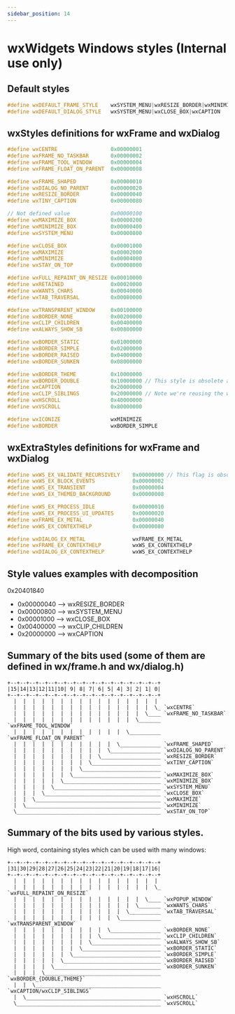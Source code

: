 ```yaml
---
sidebar_position: 14
---
```


# wxWidgets Windows styles (**Internal use only**)

## Default styles

```cpp
#define wxDEFAULT_FRAME_STYLE    wxSYSTEM_MENU|wxRESIZE_BORDER|wxMINIMIZE_BOX|wxMAXIMIZE_BOX|wxCLOSE_BOX|wxCAPTION|wxCLIP_CHILDREN
#define wxDEFAULT_DIALOG_STYLE   wxSYSTEM_MENU|wxCLOSE_BOX|wxCAPTION
```

## wxStyles definitions for wxFrame and wxDialog

```cpp
#define wxCENTRE                 0x00000001
#define wxFRAME_NO_TASKBAR       0x00000002
#define wxFRAME_TOOL_WINDOW      0x00000004
#define wxFRAME_FLOAT_ON_PARENT  0x00000008

#define wxFRAME_SHAPED           0x00000010
#define wxDIALOG_NO_PARENT       0x00000020
#define wxRESIZE_BORDER          0x00000040
#define wxTINY_CAPTION           0x00000080

// Not defined value             0x00000100
#define wxMAXIMIZE_BOX           0x00000200
#define wxMINIMIZE_BOX           0x00000400
#define wxSYSTEM_MENU            0x00000800

#define wxCLOSE_BOX              0x00001000
#define wxMAXIMIZE               0x00002000
#define wxMINIMIZE               0x00004000
#define wxSTAY_ON_TOP            0x00008000

#define wxFULL_REPAINT_ON_RESIZE 0x00010000
#define wxRETAINED               0x00020000
#define wxWANTS_CHARS            0x00040000
#define wxTAB_TRAVERSAL          0x00080000

#define wxTRANSPARENT_WINDOW     0x00100000
#define wxBORDER_NONE            0x00200000
#define wxCLIP_CHILDREN          0x00400000
#define wxALWAYS_SHOW_SB         0x00800000

#define wxBORDER_STATIC          0x01000000
#define wxBORDER_SIMPLE          0x02000000
#define wxBORDER_RAISED          0x04000000
#define wxBORDER_SUNKEN          0x08000000

#define wxBORDER_THEME           0x10000000
#define wxBORDER_DOUBLE          0x10000000 // This style is obsolete and should not be used.
#define wxCAPTION                0x20000000
#define wxCLIP_SIBLINGS          0x20000000 // Note we're reusing the wxCAPTION style because we won't need captions for subwindows/control
#define wxHSCROLL                0x40000000
#define wxVSCROLL                0x80000000

#define wxICONIZE                wxMINIMIZE
#define wxBORDER                 wxBORDER_SIMPLE
```

## wxExtraStyles definitions for wxFrame and wxDialog

```cpp
#define wxWS_EX_VALIDATE_RECURSIVELY    0x00000000 // This flag is obsolete and should not be used.
#define wxWS_EX_BLOCK_EVENTS            0x00000002
#define wxWS_EX_TRANSIENT               0x00000004
#define wxWS_EX_THEMED_BACKGROUND       0x00000008

#define wxWS_EX_PROCESS_IDLE            0x00000010
#define wxWS_EX_PROCESS_UI_UPDATES      0x00000020
#define wxFRAME_EX_METAL                0x00000040
#define wxWS_EX_CONTEXTHELP             0x00000080

#define wxDIALOG_EX_METAL               wxFRAME_EX_METAL
#define wxFRAME_EX_CONTEXTHELP          wxWS_EX_CONTEXTHELP
#define wxDIALOG_EX_CONTEXTHELP         wxWS_EX_CONTEXTHELP
```

## Style values examples with decomposition

0x20401840

* 0x00000040 --> wxRESIZE_BORDER
* 0x00000800 --> wxSYSTEM_MENU
* 0x00001000 --> wxCLOSE_BOX
* 0x00400000 --> wxCLIP_CHILDREN
* 0x20000000 --> wxCAPTION

## Summary of the bits used (some of them are defined in wx/frame.h and wx/dialog.h)

    +--+--+--+--+--+--+--+--+--+--+--+--+--+--+--+--+
    |15|14|13|12|11|10| 9| 8| 7| 6| 5| 4| 3| 2| 1| 0|
    +--+--+--+--+--+--+--+--+--+--+--+--+--+--+--+--+
      |  |  |  |  |  |  |  |  |  |  |  |  |  |  |  |
      |  |  |  |  |  |  |  |  |  |  |  |  |  |  |  \_ `wxCENTRE`
      |  |  |  |  |  |  |  |  |  |  |  |  |  |  \____ `wxFRAME_NO_TASKBAR`
      |  |  |  |  |  |  |  |  |  |  |  |  |  \_______ `wxFRAME_TOOL_WINDOW`
      |  |  |  |  |  |  |  |  |  |  |  |  \__________ `wxFRAME_FLOAT_ON_PARENT`
      |  |  |  |  |  |  |  |  |  |  |  \_____________ `wxFRAME_SHAPED`
      |  |  |  |  |  |  |  |  |  |  \________________ `wxDIALOG_NO_PARENT`
      |  |  |  |  |  |  |  |  |  \___________________ `wxRESIZE_BORDER`
      |  |  |  |  |  |  |  |  \______________________ `wxTINY_CAPTION`
      |  |  |  |  |  |  |  \_________________________
      |  |  |  |  |  |  \____________________________ `wxMAXIMIZE_BOX`
      |  |  |  |  |  \_______________________________ `wxMINIMIZE_BOX`
      |  |  |  |  \__________________________________ `wxSYSTEM_MENU`
      |  |  |  \_____________________________________ `wxCLOSE_BOX`
      |  |  \________________________________________ `wxMAXIMIZE`
      |  \___________________________________________ `wxMINIMIZE`
      \______________________________________________ `wxSTAY_ON_TOP`


## Summary of the bits used by various styles.

High word, containing styles which can be used with many windows:

    +--+--+--+--+--+--+--+--+--+--+--+--+--+--+--+--+
    |31|30|29|28|27|26|25|24|23|22|21|20|19|18|17|16|
    +--+--+--+--+--+--+--+--+--+--+--+--+--+--+--+--+
      |  |  |  |  |  |  |  |  |  |  |  |  |  |  |  |
      |  |  |  |  |  |  |  |  |  |  |  |  |  |  |  \_ `wxFULL_REPAINT_ON_RESIZE`
      |  |  |  |  |  |  |  |  |  |  |  |  |  |  \____ `wxPOPUP_WINDOW`
      |  |  |  |  |  |  |  |  |  |  |  |  |  \_______ `wxWANTS_CHARS`
      |  |  |  |  |  |  |  |  |  |  |  |  \__________ `wxTAB_TRAVERSAL`
      |  |  |  |  |  |  |  |  |  |  |  \_____________ `wxTRANSPARENT_WINDOW`
      |  |  |  |  |  |  |  |  |  |  \________________ `wxBORDER_NONE`
      |  |  |  |  |  |  |  |  |  \___________________ `wxCLIP_CHILDREN`
      |  |  |  |  |  |  |  |  \______________________ `wxALWAYS_SHOW_SB`
      |  |  |  |  |  |  |  \_________________________ `wxBORDER_STATIC`
      |  |  |  |  |  |  \____________________________ `wxBORDER_SIMPLE`
      |  |  |  |  |  \_______________________________ `wxBORDER_RAISED`
      |  |  |  |  \__________________________________ `wxBORDER_SUNKEN`
      |  |  |  \_____________________________________ `wxBORDER_{DOUBLE,THEME}`
      |  |  \________________________________________ `wxCAPTION/wxCLIP_SIBLINGS`
      |  \___________________________________________ `wxHSCROLL`
      \______________________________________________ `wxVSCROLL`
